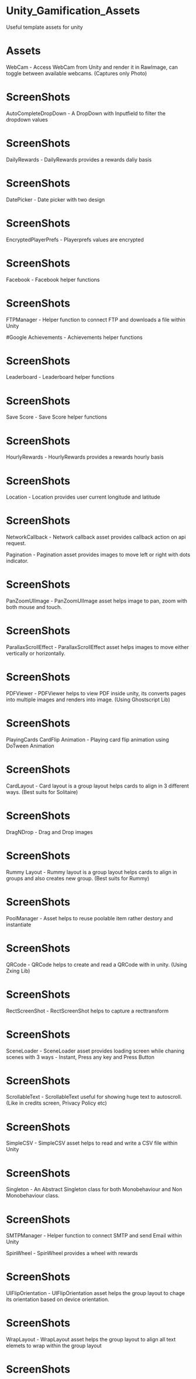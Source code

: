 # Unity_Gamification_Assets

Useful template assets for unity

# Assets

WebCam - Access WebCam from Unity and render it in RawImage, can toggle between available webcams. (Captures only Photo)
# ScreenShots

AutoCompleteDropDown - A DropDown with Inputfield to filter the dropdown values
# ScreenShots

DailyRewards - DailyRewards provides a rewards daliy basis
# ScreenShots

DatePicker - Date picker with two design
# ScreenShots

EncryptedPlayerPrefs - Playerprefs values are encrypted 
# ScreenShots

Facebook - Facebook helper functions 
# ScreenShots

FTPManager - Helper function to connect FTP and downloads a file within Unity

#Google
Achievements -  Achievements helper functions 
# ScreenShots

Leaderboard -  Leaderboard helper functions 
# ScreenShots

Save Score -  Save Score helper functions 
# ScreenShots

HourlyRewards - HourlyRewards provides a rewards hourly basis 
# ScreenShots

Location - Location provides user current longitude and latitude
# ScreenShots

NetworkCallback - Network callback asset provides callback action on api request.

Pagination - Pagination asset provides images to move left or right with dots indicator.
# ScreenShots

PanZoomUIImage - PanZoomUIImage asset helps image to pan, zoom with both mouse and touch.
# ScreenShots

ParallaxScrollEffect - ParallaxScrollEffect asset helps images to move either vertically or horizontally.
# ScreenShots

PDFViewer - PDFViewer helps to view PDF inside unity, its converts pages into multiple images and renders into image. (Using Ghostscript Lib)
# ScreenShots

PlayingCards
CardFlip Animation - Playing card flip animation using DoTween Animation
# ScreenShots

CardLayout - Card layout is a group layout helps cards to align in 3 different ways. (Best suits for Solitaire)
# ScreenShots

DragNDrop - Drag and Drop images
# ScreenShots

Rummy Layout - Rummy layout is a group layout helps cards to align in groups and also creates new group. (Best suits for Rummy)
# ScreenShots

PoolManager - Asset helps to reuse poolable item rather destory and instantiate
# ScreenShots

QRCode - QRCode helps to create and read a QRCode with in unity. (Using Zxing Lib)
# ScreenShots

RectScreenShot - RectScreenShot helps to capture a recttransform
# ScreenShots

SceneLoader - SceneLoader asset provides loading screen while chaning scenes with 3 ways - Instant, Press any key and Press Button
# ScreenShots

ScrollableText - ScrollableText useful for showing huge text to autoscroll. (Like in credits screen, Privacy Policy etc)
# ScreenShots

SimpleCSV - SimpleCSV asset helps to read and write a CSV file within Unity
# ScreenShots

Singleton - An Abstract Singleton class for both Monobehaviour and Non Monobehaviour class.
# ScreenShots

SMTPManager - Helper function to connect SMTP and send Email within Unity

SpinWheel - SpinWheel provides a wheel with rewards 
# ScreenShots

UIFlipOrientation - UIFlipOrientation asset helps the group layout to chage its orientation based on device orientation.
# ScreenShots

WrapLayout - WrapLayout asset helps the group layout to align all text elemets to wrap within the group layout
# ScreenShots